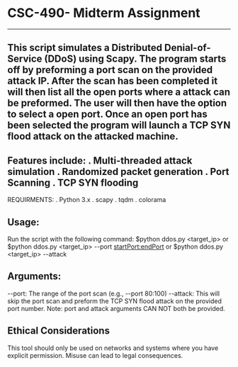# CSC-490- Midterm Assignment
--------------------------------------------------
This script simulates a Distributed Denial-of-Service (DDoS) using Scapy. The program starts off by preforming a port scan on the provided attack IP. After the scan has been completed it will then list all the open ports where a attack can be preformed. The user will then have the option to select a open port. Once an open port has been selected the program will launch a TCP SYN flood attack on the attacked machine.
-----------------------------------------------------------
Features include:
. Multi-threaded attack simulation
. Randomized packet generation
. Port Scanning
. TCP SYN flooding
-----------------------------------------------------------
REQUIRMENTS:
. Python 3.x
. scapy 
. tqdm 
. colorama

Usage:
-----------------------------------------------------------
Run the script with the following command:
$python ddos.py <target_ip>
or 
$python ddos.py <target_ip> --port <startPort:endPort>
or 
$python ddos.py <target_ip> --attack <PortNumber>

Arguments: 
-----------------------------------------------------------
--port: The range of the port scan (e.g., --port 80:100)
--attack: This will skip the port scan and preform the TCP SYN flood attack on the provided port number.
Note: port and attack arguments CAN NOT both be provided.


Ethical Considerations
-----------------------------------------------------------
This tool should only be used on networks and systems where you have explicit permission. Misuse can lead to legal consequences.



